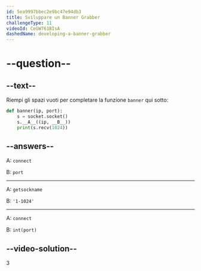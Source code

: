 ```yaml
---
id: 5ea9997bbec2e9bc47e94db3
title: Sviluppare un Banner Grabber
challengeType: 11
videoId: CeGW761BIsA
dashedName: developing-a-banner-grabber
---
```


# --question--

## --text--

Riempi gli spazi vuoti per completare la funzione `banner` qui sotto:

```py
def banner(ip, port):
    s = socket.socket()
    s.__A__((ip, __B__))
    print(s.recv(1024))
```

## --answers--

A: `connect`

B: `port`

---

A: `getsockname`

B: `'1-1024'`

---

A: `connect`

B: `int(port)`

## --video-solution--

3

